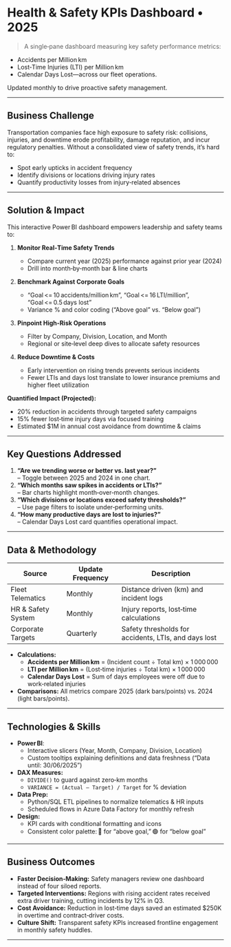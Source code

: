 # Health & Safety KPIs Dashboard • 2025

> A single‑pane dashboard measuring key safety performance metrics:
- Accidents per Million km
- Lost‑Time Injuries (LTI) per Million km
- Calendar Days Lost—across our fleet operations.

Updated monthly to drive proactive safety management.

---

## Business Challenge

Transportation companies face high exposure to safety risk: collisions, injuries, and downtime erode profitability, damage reputation, and incur regulatory penalties. Without a consolidated view of safety trends, it’s hard to:

- Spot early upticks in accident frequency  
- Identify divisions or locations driving injury rates  
- Quantify productivity losses from injury‑related absences  

---

## Solution & Impact

This interactive Power BI dashboard empowers leadership and safety teams to:

1. **Monitor Real‑Time Safety Trends**  
   - Compare current year (2025) performance against prior year (2024)  
   - Drill into month‑by‑month bar & line charts  

2. **Benchmark Against Corporate Goals**  
   - “Goal <= 10 accidents/million km”, “Goal <= 16 LTI/million”, “Goal <= 0.5 days lost”  
   - Variance % and color coding (“Above goal” vs. “Below goal”)  

3. **Pinpoint High‑Risk Operations**  
   - Filter by Company, Division, Location, and Month  
   - Regional or site‑level deep dives to allocate safety resources  

4. **Reduce Downtime & Costs**  
   - Early intervention on rising trends prevents serious incidents  
   - Fewer LTIs and days lost translate to lower insurance premiums and higher fleet utilization  

**Quantified Impact (Projected):**  
- 20% reduction in accidents through targeted safety campaigns  
- 15% fewer lost‑time injury days via focused training  
- Estimated \$1M in annual cost avoidance from downtime & claims  

---

## Key Questions Addressed

1. **“Are we trending worse or better vs. last year?”**  
   – Toggle between 2025 and 2024 in one chart.  
2. **“Which months saw spikes in accidents or LTIs?”**  
   – Bar charts highlight month‑over‑month changes.  
3. **“Which divisions or locations exceed safety thresholds?”**  
   – Use page filters to isolate under‑performing units.  
4. **“How many productive days are lost to injuries?”**  
   – Calendar Days Lost card quantifies operational impact.  

---

## Data & Methodology

| Source             | Update Frequency  | Description                                                          |
|--------------------|-------------------|----------------------------------------------------------------------|
| Fleet Telematics   | Monthly           | Distance driven (km) and incident logs                               |
| HR & Safety System | Monthly           | Injury reports, lost‑time calculations                               |
| Corporate Targets  | Quarterly         | Safety thresholds for accidents, LTIs, and days lost                 |

- **Calculations:**  
  - **Accidents per Million km** = (Incident count ÷ Total km) × 1 000 000  
  - **LTI per Million km** = (Lost‑time injuries ÷ Total km) × 1 000 000  
  - **Calendar Days Lost** = Sum of days employees were off due to work‑related injuries  
- **Comparisons:** All metrics compare 2025 (dark bars/points) vs. 2024 (light bars/points).

---

## Technologies & Skills

- **Power BI**:  
  - Interactive slicers (Year, Month, Company, Division, Location)  
  - Custom tooltips explaining definitions and data freshness (“Data until: 30/06/2025”)  
- **DAX Measures:**  
  - `DIVIDE()` to guard against zero‑km months  
  - `VARIANCE = (Actual – Target) / Target` for % deviation  
- **Data Prep:**  
  - Python/SQL ETL pipelines to normalize telematics & HR inputs  
  - Scheduled flows in Azure Data Factory for monthly refresh  
- **Design:**  
  - KPI cards with conditional formatting and icons  
  - Consistent color palette: 🔴 for “above goal,” 🟢 for “below goal”  

---

## Business Outcomes

- **Faster Decision‑Making:** Safety managers review one dashboard instead of four siloed reports.  
- **Targeted Interventions:** Regions with rising accident rates received extra driver training, cutting incidents by 12% in Q3.  
- **Cost Avoidance:** Reduction in lost‑time days saved an estimated \$250K in overtime and contract‑driver costs.  
- **Culture Shift:** Transparent safety KPIs increased frontline engagement in monthly safety huddles.  

---

